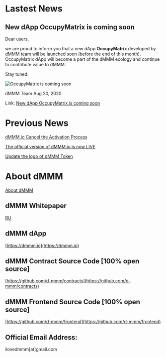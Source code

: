 # Lastest News
## New dApp OccupyMatrix is coming soon

Dear users, 

we are proud to inform you that a new dApp **OccupyMatrix** developed by dMMM team will be launched soon (before the end of this month). OccupyMatrix dApp will become a part of the dMMM ecology and continue to contribute value to dMMM.

Stay tuned.

![OccupyMatrix is coming soon](https://d-mmm.github.io/resources/occupymatrix_coming_soon.jpg)

dMMM Team 
Aug 20, 2020

Link: [New dApp OccupyMatrix is coming soon](https://d-mmm.github.io/announcements/occupymatrix-coming-soon)

# Previous News

[dMMM.io Cancel the Activation Process](https://d-mmm.github.io/announcements/cancel-activation-process)

[The official version of dMMM.io is now LIVE](https://d-mmm.github.io/announcements/official-version-live)

[Update the logo of dMMM Token](https://d-mmm.github.io/announcements/update-logo-and-contract)

# About dMMM
[About dMMM](/About)

## dMMM Whitepaper
[RU](https://d-mmm.github.io/whitepapers/dMMM-whitepaper-RU.pdf)

## dMMM dApp
[https://dmmm.io](https://dmmm.io)

## dMMM Contract Source Code [100% open source]
[https://github.com/d-mmm/contracts](https://github.com/d-mmm/contracts)

## dMMM Frontend Source Code [100% open source]
[https://github.com/d-mmm/frontend](https://github.com/d-mmm/frontend)

## Official Email Address:
ilovedmmm[at]gmail.com

